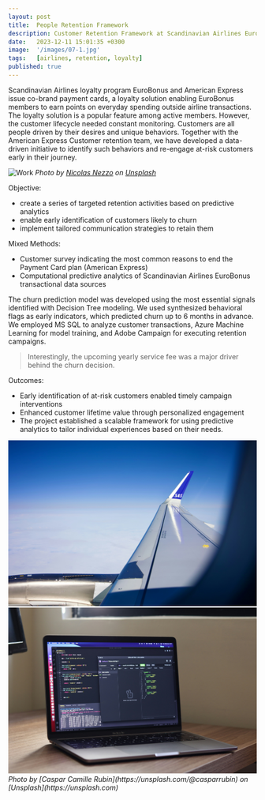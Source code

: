 ```yaml
---
layout: post
title:  People Retention Framework
description: Customer Retention Framework at Scandinavian Airlines EuroBonus Loyalty Program
date:   2023-12-11 15:01:35 +0300
image:  '/images/07-1.jpg'
tags:   [airlines, retention, loyalty]
published: true
---
```

Scandinavian Airlines loyalty program EuroBonus and American Express issue co-brand payment cards, a loyalty solution enabling EuroBonus members to earn points on everyday spending outside airline transactions. The loyalty solution is a popular feature among active members. However, the customer lifecycle needed constant monitoring. Customers are all people driven by their desires and unique behaviors.
Together with the American Express Customer retention team, we have developed a data-driven initiative to identify such behaviors and re-engage at-risk customers early in their journey. 

![Work]({{site.baseurl}}/images/07.jpg)
*Photo by [Nicolas Nezzo](https://unsplash.com/@nicolasnezzo) on [Unsplash](https://unsplash.com/)*

Objective: 
- create a series of targeted retention activities based on predictive analytics
- enable early identification of customers likely to churn
- implement tailored communication strategies to retain them

Mixed Methods: 
- Customer survey indicating the most common reasons to end the Payment Card plan (American Express)
- Computational predictive analytics of Scandinavian Airlines EuroBonus transactional data sources

The churn prediction model was developed using the most essential signals identified with Decision Tree modeling. We used synthesized behavioral flags as early indicators, which predicted churn up to 6 months in advance. We employed MS SQL to analyze customer transactions, Azure Machine Learning for model training, and Adobe Campaign for executing retention campaigns.


> Interestingly, the upcoming yearly service fee was a major driver behind the churn decision.

Outcomes: 
- Early identification of at-risk customers enabled timely campaign interventions
- Enhanced customer lifetime value through personalized engagement
- The project established a scalable framework for using predictive analytics to tailor individual experiences based on their needs.


<div class="gallery-box">
  <div class="gallery">
    <img src="/images/07-1.jpg" alt="Rest">
    <img src="/images/07-3.jpg" alt="Rest">
  </div>
  <em>Photo by [Caspar Camille Rubin](https://unsplash.com/@casparrubin) on [Unsplash](https://unsplash.com)</em>
</div>

